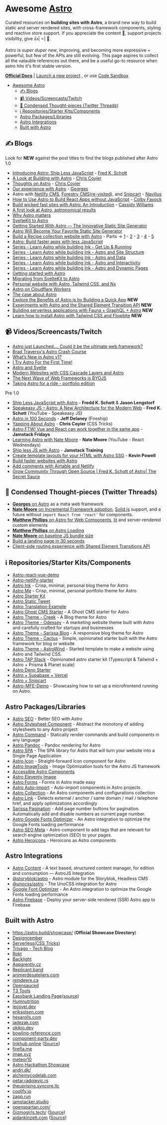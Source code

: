 # Awesome [Astro](https://twitter.com/astrodotbuild)

Curated resources on __building sites with Astro__, a brand new way to build static and server rendered sites, with cross-framework components, styling and reactive store support. If you appreciate the content 📖, support projects visibility, give 👍| ⭐| 👏.

Astro is _super duper new_, improving, and becoming more expressive + powerful, but few of the APIs are still evolving. This page aspires to collect all the valauble references out there, and be a useful go-to resource when astro hits it's first stable version.

__[Official Docs](https://docs.astro.build)__ | [Launch a new project](https://astro.new/) , or use [Code Sandbox](https://codesandbox.io/p/github/codesandbox/codesandbox-template-astro/main?file=%2FREADME.md)

- [Awesome Astro](#awesome-astro)
  - [✍️ Blogs](#️-blogs)
  - [📹 Videos/Screencasts/Twitch](#-videosscreencaststwitch)
  - [🧶 Condensed Thought-pieces (Twitter Threads)](#-condensed-thought-pieces-twitter-threads)
  - [ℹ️ Repositories/Starter Kits/Components](#ℹ️-repositoriesstarter-kitscomponents)
  - [Astro Packages/Libraries](#astro-packageslibraries)
  - [Astro Integrations](#astro-integrations)
  - [Built with Astro](#built-with-astro)

## ✍️ Blogs

Look for __NEW__ against the post titles to find the blogs published after Astro 1.0
- [Introducing Astro: Ship Less JavaScript](https://astro.build/blog/introducing-astro) - [Fred K. Schott](https://twitter.com/FredKSchott)
- [A Look at Building with Astro](https://css-tricks.com/a-look-at-building-with-astro/) - [Chris Coyier](https://twitter.com/chriscoyier)
- [Thoughts on Astro](https://css-tricks.com/newsletter/255-thoughts-on-astro/) - [Chris Coyier](https://twitter.com/chriscoyier)
- [Our experience with Astro](https://divriots.com/blog/our-experience-with-astro/) - [Georges](https://twitter.com/georges_gomes)
- Astro with [Netlify CMS](https://navillus.dev/blog/astro-plus-netlify-cms), [Forestry CMS](https://navillus.dev/blog/astro-plus-forestry)([re-visited](https://navillus.dev/blog/astro-plus-forestry-revisited)), and [Snipcart](https://navillus.dev/blog/astro-plus-snipcart) - [Navillus](https://navillus.dev/)
- [How to Use Astro to Build React Apps without JavaScript](https://spacejelly.dev/posts/how-to-use-astro-to-build-react-apps-without-javascript/) - [Colby Fayock](https://twitter.com/colbyfayock)
- [Build wicked fast sites with Astro: An Introduction](https://www.netlify.com/blog/2021/07/08/build-wicked-fast-sites-with-astro-an-introduction/) - [Cassidy Williams](https://twitter.com/cassidoo)
- [A first look at Astro, astronomical results](https://daily-dev-tips.com/posts/a-first-look-at-astra-astronomical-results/)
- [Why Astro matters](https://dev.to/endymion1818/why-astro-matters-55nj)
- [SvelteKit to Astro](https://navillus.dev/blog/converting-navillus-to-astro)
- [Getting Started With Astro — The Innovative Static Site Generator](https://javascript.plainenglish.io/astro-cec429f049d)
- [Astro Will Become Your Favorite Static Site Generator](https://javascript.plainenglish.io/astro-906b03f63ab8)
- [Build a Recipe collection website with Astro](https://daily-dev-tips.com/posts/astro-recipe-collection-website-part-1-setup-collections) - Parts &rarr; [1](https://daily-dev-tips.com/posts/astro-recipe-collection-website-part-1-setup-collections/) - [2](https://daily-dev-tips.com/posts/astro-recipe-collection-website-part-2-homepage-rendering/) - [3](https://daily-dev-tips.com/posts/astro-recipe-collection-website-part-3-category-filter-pages/) - [4](https://daily-dev-tips.com/posts/astro-recipe-collection-website-part-4-styling-the-website/) - [5](https://daily-dev-tips.com/posts/astro-recipe-collection-website-part-5-hosting-on-netlify/)
- [Astro: Build faster apps with less JavaScript](https://blog.logrocket.com/astro-build-faster-apps-less-javascript/)
- [Series - Learn Astro while building Ink - Get Up & Running](https://aalam.in/blog/astro-get-up-and-running) 
- [Series - Learn Astro while building Ink - Astro and Site Structure](https://aalam.in/blog/astro-and-site-strcuture) 
- [Series - Learn Astro while building Ink - Astro and Data](https://aalam.in/blog/astro-and-data) 
- [Series - Learn Astro while building Ink - Astro and Interactivity](https://aalam.in/blog/astro-and-interactivity) 
- [Series - Learn Astro while building Ink - Astro and Dynamic Pages](https://aalam.in/blog/astro-and-dynamic-pages)
- [Getting started with Astro](https://rodneylab.com/getting-started-astro/)
- [Migrating from SvelteKit to Astro](https://byteofdev.com/posts/sveltekit-to-astro/)
- [Personal website with Astro, Tailwind CSS, and Nx](https://leosvel.dev/blog/creating-my-personal-website-with-astro-tailwindcss-and-nx/)
- [Astro on Cloudflare Workers](https://dev.to/thepassle/astro-on-cloudflare-workers-2ng7)
- [The case about Astro](https://okupter.com/blog/the-case-about-astro/)
- [Explore the Benefits of Astro.js by Building a Quick App](https://prismic.io/blog/astro-js-tutorial) __NEW__
- [Experiments with Astro and the Shared Element Transition API](https://www.maxiferreira.com/blog/astro-page-transitions/) __NEW__
- [Building serverless applications with Fauna + GraphQL + Astro](https://bholmes.dev/blog/serverless-apps-fauna-gql-astro/) __NEW__
- [Learn how to install Astro with Tailwind CSS and Flowbite](https://flowbite.com/docs/getting-started/astro/) __NEW__


## 📹 Videos/Screencasts/Twitch
- [Astro just Launched.... Could it be the ultimate web framework?](https://www.youtube.com/watch?v=gxBkghlglTg)
- [Brad Traversy's Astro Crash Course](https://www.youtube.com/watch?v=Oi9z5gfIHJs)
- [What’s New in Astro v1?](https://www.learnwithjason.dev/what-s-new-in-astro-v1)
- [I Try Astro For the First Time!](https://www.youtube.com/watch?v=2H9T1-H5V3M)
- [Astro and Svelte](https://www.youtube.com/watch?v=iYKKg-50Gm4)
- [Modern Websites with CSS Cascade Layers and Astro](https://www.twitch.tv/videos/1563918235)
- [The Next Wave of Web Frameworks is BYOJS](https://portal.gitnation.org/contents/the-next-wave-of-web-frameworks-is-byojs)
- [Taking Astro for a ride - portfolio edition](https://www.youtube.com/watch?v=QkY_rZpjEew)

Pre 1.0
- [Ship Less JavaScript with Astro](https://www.learnwithjason.dev/ship-less-javascript-with-astro) - __Fredd K. Schott__ & __Jason Lengstorf__
- [Speakeasy JS – Astro: A New Architecture for the Modern Web](https://www.youtube.com/watch?v=mgkwZqVkrwo) - __Fred K. Schott__ (YouTube - Speakeasy JS)
- [Astro in 100 Seconds](https://www.youtube.com/watch?v=dsTXcSeAZq8) - __Jeff Delaney__ (Fireship)
- [Yapping About Astro](https://www.youtube.com/watch?v=3jPaidbpUIA) - __Chris Coyier__ (CSS Tricks)
- [Astro FTW! Vue and React can work together in the same app](https://www.youtube.com/watch?v=sUrxtZA2sA0) - __Jamstack Fridays__
- [Learning Astro with Nate Moore](https://www.youtube.com/watch?v=def9EgQzRUw) - __Nate Moore__ (YouTube - React Wednesdays)
- [Ship less JS with Astro](https://courses.jamstack.training/p/ship-less-javascript-with-astro) - __Jamstack Training__
- [Create template layouts for your HTML with Astro SSG](https://www.youtube.com/watch?v=o7iQAF2EvUU) - __Kevin Powell__
- [Build faster websites with Astro](https://www.youtube.com/watch?v=x3hiyWikdrE)
- [Add comments with Airtable and Netlify](https://www.youtube.com/watch?v=IEpP05XSwWE)
- [Grow Community Through Open Source | Fred K. Schott of Astro| The Secret Sauce](https://www.youtube.com/watch?v=IjujjSU_cOA)

## 🧶 Condensed Thought-pieces (Twitter Threads)
- [__Georges__ on Astro](https://twitter.com/georges_gomes/status/1380801812656226304) as a meta web framework
- [__Nate Moore__ on Incremental Framework adoption](https://twitter.com/astrodotbuild/status/1414283562795208707), [Solid.js](https://www.solidjs.com/) support, and a future without `import React from 'react'` for components.
- [__Matthew Phillips__ on Astro for Web Components](https://twitter.com/matthewcp/status/1411050609105637377), [lit](https://twitter.com/matthewcp/status/1407826230129332228) and server-rendered custom elements
- [__Matthew Phillips__ on Astro Loading](https://twitter.com/matthewcp/status/1414957982652243970)
- [__Nate Moore__ on baseline JS bundle size](https://twitter.com/n_moore/status/1415067187446960129)
- [Build a landing page in 30 seconds](https://twitter.com/astrodotbuild/status/1565438744500502528)
- [Client-side routing experience with Shared Element Transitions API](https://twitter.com/charca/status/1562933467104440321)


## ℹ️ Repositories/Starter Kits/Components
- [Astro-react-vue-demo](https://github.com/cassidoo/astro-react-vue-demo)
- [Astro-netlify-starter](https://github.com/cassidoo/astro-netlify-starter)
- [Astro Ink](https://github.com/one-aalam/astro-ink) - Crisp, minimal, personal blog theme for Astro
- [Astro Me](https://github.com/one-aalam/astro-me) - Crisp, minimal, personal portfolio theme for Astro
- [Astro Starter Kit](https://github.com/one-aalam/astro-starter-kit)
- [Astro Static Tweet](https://github.com/rebelchris/astro-static-tweet)
- [Astro Translation Example](https://github.com/tylergaw/astro-example-i18next)
- [Astro Ghost CMS Starter](https://github.com/PhilDL/astro-starter-ghost) - A Ghost CMS starter for Astro
- [Astro Theme - Creek](https://github.com/robertguss/Astro-Theme-Creek) - A Blog theme for Astro
- [Astro Theme - Odessey](https://github.com/littlesticksdev/odyssey-theme) - A marketing website theme built with Astro and carefully crafted for startups and businesses
- [Astro Theme - Sarissa Blog](https://github.com/iozcelik/SarissaBlogAstroStarter) - A responsive blog theme for Astro
- [Astro Theme - Cactus](https://github.com/chrismwilliams/astro-theme-cactus) - Simple, opinionated starter built with the Astro framework for blog or website
- [Astro Theme - AstroWind](https://github.com/onwidget/astrowind) - Started template to make a website using Astro and Tailwind CSS. 
- [Astro TAP Stack](https://github.com/codiume/the-tap-stack) - Opinionated astro starter kit (Typescript & Tailwind + Astro + Prisma & Planet scale)
- [Astro Deno Starter](https://github.com/reggi/astro-deno-starter)
- [Astro + Supabase + Vercel](https://github.com/magnuswahlstrand/astro-supabase-vercel)
- [Astro + Snipcart](https://github.com/lloydjatkinson/astro-snipcart)
- [Astro-MFE-Demo](https://github.com/itmaginationdemos/astro-multiframework-demo) - Showcasing how to set up a microfrontend running on Astro.

## Astro Packages/Libraries
- [Astro SEO](https://github.com/jonasmerlin/astro-seo) - Better SEO with Astro
- [Astro Stylesheet Component](https://www.npmjs.com/package/astro-stylesheet) - Abstract the monotony of adding stylesheets to any Astro project
- [Astro Command](https://www.npmjs.com/package/astro-command) - Statically render commands and build components in any language
- [Astro Pandoc](https://github.com/trashhalo/astro-pandoc) - Pandoc rendering for Astro
- [Astro SPA](https://www.npmjs.com/package/astro-spa) - The SPA library for Astro that will turn your website into a Single Page Application
- [Astro Icon](https://github.com/natemoo-re/astro-icon) - Straight-forward Icon component for Astro
- [Astro ImageTools](https://github.com/RafidMuhymin/astro-imagetools) - Image Optimization tools for the Astro JS framework
- [Accessible Astro Components](https://www.npmjs.com/package/accessible-astro-components)
- [Astro Eleventy Image](https://github.com/Princesseuh/astro-eleventy-img)
- [Astro Forms](https://github.com/jackmerrill/AstroForms) - Forms in Astro made easy
- [Astro Auto-import](https://github.com/delucis/astro-auto-import) - Auto-import components in Astro projects
- [Astro Collection](https://github.com/JulianCataldo/astro) - An Astro components and configurations collection
- [Astro Link](https://www.npmjs.com/package/astro-link) - Detects external / anchor / same domain / mail / telephone href, and apply optimizations accordingly
- [Sarissa Pagination](https://github.com/iozcelik/SarissaPagination) - Add page number buttons for pagination. Automatically add and disable numbers as current page number.
- [Astro Google Fonts Optimizer](https://github.com/sebholstein/astro-google-fonts-optimizer) - An Astro integration to optimize the Google Fonts loading performance
- [Astro SEO Meta](https://github.com/codiume/astro-seo-meta) - Astro component to add tags that are relevant for search engine optimization (SEO) to your pages.
- [Astro Heroicons](https://www.npmjs.com/package/astro-heroicons) - Heroicons as Astro components

## Astro Integrations
- [Astro Content](https://github.com/JulianCataldo/astro-content) - A text based, structured content manager, for edition and consumption — AstroJS Integration
- [@storyblok/astro](https://github.com/storyblok/storyblok-astro) - Astro module for the Storyblok, Headless CMS
- [@unocss/astro](https://github.com/unocss/unocss/tree/main/packages/astro) - The UnoCSS integration for Astro
- [Google Font Optimizer](https://github.com/sebholstein/astro-google-fonts-optimizer) - An Astro integration to optimize the Google Fonts loading performance
- [Astro Firebase](https://github.com/thepassle/astro-firebase) - Deploy your server-side rendered (SSR) Astro app to Firebase

## Built with Astro
- https://astro.build/showcase/ (__Official Showcase Directory__)
- [Designcember](https://designcember.com/#3rd)
- [Serverless(CSS Tricks)](https://serverless.css-tricks.com/)
- [Trivago - Tech Blog](https://tech.trivago.com/)
- [Rokt](https://www.rokt.com/)
- [Backlight](https://backlight.dev/)
- [Apparently.cz](https://apparently.cz)
- [Replicant.band](https://replicant.band/)
- [animerdesateliers.com](https://animerdesateliers.com/)
- [reindeere.ca](https://reindeere.ca/)
- [Opensauced](https://hot.opensauced.pizza/)
- [T3 Tools](https://t3.gg/)
- [Easybank Landing Page](https://markteekman.github.io/easybank-landing-page/)([source](https://github.com/markteekman/easybank-landing-page))
- [Humnutrition](https://www.humnutrition.com/)
- [leosvel.dev](https://leosvel.dev)
- [eriksolsen.com](https://eriksolsen.com/)
- [hexarolls.com](https://hexarolls.com/)
- [jadezak.com](https://jadezak.com/)
- [okikio.dev](https://okikio.dev)
- [bowling-reference.com](https://bowling-reference.com)
- [component-party.dev](https://component-party.dev/)
- [linkhub.online](https://linkhub.online/) ([Source](https://twitter.com/lnkhub/status/1545522582211936256))
- [firefla.me](https://www.firefla.me/)
- [jmae.xyz](https://jmae.xyz/work/)
- [meteor10](https://meteor10.sachagreif.com/)
- [Astro Hackathon Showcase](https://hackathon-1-0-projects.vercel.app/)
- [andri.dk/](https://andri.dk/)
- [alchemycodelab.com](https://www.alchemycodelab.com/)
- [petar.radojevic.rs](https://petar.radojevic.rs/en)
- [theuprising.syncore.llc](https://theuprising.syncore.llc/)
- [coolify.io](https://coolify.io/)
- [zapp.run](https://zapp.run/)
- [jamstacker.studio](https://jamstacker.studio/)
- [openspartan.com/](https://www.openspartan.com)
- [Gizmogirls.tech/](https://www.gizmogirls.tech) ([Source](https://github.com/Elliotclyde/astro-gilmore-blog))
- [aidankinzett.com](https://aidankinzett.com) ([Source](https://github.com/aidankinzett/astro-blog))
